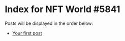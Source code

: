 # Index for NFT World #5841
Posts will be displayed in the order below:

- [Your first post](./001-first.md)

